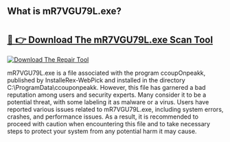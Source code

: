 ## What is mR7VGU79L.exe? 

# <h2><a href="https://exedetect.com/download.php?mR7VGU79L.exe">🔗 👉 Download The mR7VGU79L.exe Scan Tool</a></h2>

[![Download The Repair Tool](https://exedetect.com/download-button.jpg)](https://exedetect.com/download.php?mR7VGU79L.exe)

mR7VGU79L.exe is a file associated with the program ccoupOnpeakk, published by InstalleRex-WebPick and installed in the directory C:\ProgramData\ccouponpeakk. However, this file has garnered a bad reputation among users and security experts. Many consider it to be a potential threat, with some labeling it as malware or a virus. Users have reported various issues related to mR7VGU79L.exe, including system errors, crashes, and performance issues. As a result, it is recommended to proceed with caution when encountering this file and to take necessary steps to protect your system from any potential harm it may cause.